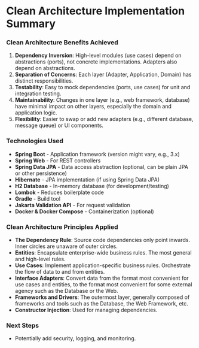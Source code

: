 # Clean Architecture Implementation Summary

### Clean Architecture Benefits Achieved

1. **Dependency Inversion**: High-level modules (use cases) depend on abstractions (ports), not concrete implementations. Adapters also depend on abstractions.
2. **Separation of Concerns**: Each layer (Adapter, Application, Domain) has distinct responsibilities.
3. **Testability**: Easy to mock dependencies (ports, use cases) for unit and integration testing.
4. **Maintainability**: Changes in one layer (e.g., web framework, database) have minimal impact on other layers, especially the domain and application logic.
5. **Flexibility**: Easier to swap or add new adapters (e.g., different database, message queue) or UI components.

### Technologies Used

- **Spring Boot** - Application framework (version might vary, e.g., 3.x)
- **Spring Web** - For REST controllers
- **Spring Data JPA** - Data access abstraction (optional, can be plain JPA or other persistence)
- **Hibernate** - JPA implementation (if using Spring Data JPA)
- **H2 Database** - In-memory database (for development/testing)
- **Lombok** - Reduces boilerplate code
- **Gradle** - Build tool
- **Jakarta Validation API** - For request validation
- **Docker & Docker Compose** - Containerization (optional)

### Clean Architecture Principles Applied

- **The Dependency Rule**: Source code dependencies only point inwards. Inner circles are unaware of outer circles.
- **Entities**: Encapsulate enterprise-wide business rules. The most general and high-level rules.
- **Use Cases**: Implement application-specific business rules. Orchestrate the flow of data to and from entities.
- **Interface Adapters**: Convert data from the format most convenient for use cases and entities, to the format most convenient for some external agency such as the Database or the Web.
- **Frameworks and Drivers**: The outermost layer, generally composed of frameworks and tools such as the Database, the Web Framework, etc.
- **Constructor Injection**: Used for managing dependencies.

### Next Steps

- Potentially add security, logging, and monitoring.
